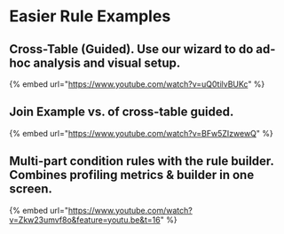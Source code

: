 # Easier Rule Examples

## Cross-Table \(Guided\).  Use our wizard to do ad-hoc analysis and visual setup.

{% embed url="https://www.youtube.com/watch?v=uQ0tilvBUKc" %}

## Join Example vs. of cross-table guided.

{% embed url="https://www.youtube.com/watch?v=BFw5ZIzwewQ" %}

## Multi-part condition rules with the rule builder.  Combines profiling metrics & builder in one screen.

{% embed url="https://www.youtube.com/watch?v=Zkw23umvf8o&feature=youtu.be&t=16" %}

## 

